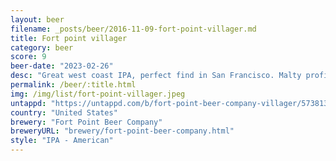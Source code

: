 ```yaml
---
layout: beer
filename: _posts/beer/2016-11-09-fort-point-villager.md
title: Fort point villager
category: beer
score: 9
beer-date: "2023-02-26"
desc: "Great west coast IPA, perfect find in San Francisco. Malty profile with deep rich hops. Just makes me happy to have a beer like this. It’s a lot of bitterness so good thing I’m not eating. Each sip gets better"
permalink: /beer/:title.html
img: /img/list/fort-point-villager.jpeg
untappd: "https://untappd.com/b/fort-point-beer-company-villager/573813"
country: "United States"
brewery: "Fort Point Beer Company"
breweryURL: "brewery/fort-point-beer-company.html"
style: "IPA - American"
---
```

